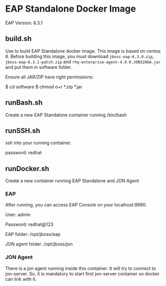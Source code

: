 # EAP Standalone Docker Image

EAP Version: 6.3.1

## build.sh
Use to build EAP Standalone docker image.
This image is based on centos 6.
Before building this image, you must download `jboss-eap-6.3.0.zip`, `jboss-eap-6.3.1-patch.zip` and `rhq-enterprise-agent-4.9.0.JON320GA.jar` and put them in software folder.

Ensure all JAR/ZIP have right permissions:

$ cd software
$ chmod o+r *.zip *.jar

## runBash.sh
Create a new EAP Standalone container running /bin/bash

## runSSH.sh
ssh into your running container.

password: redhat

## runDocker.sh
Create a new container running EAP Standalone and JON Agent

### EAP
After running, you can access EAP Console on your localhost:9990.

User: admin

Password: redhat@123

EAP folder: /opt/jboss/eap

JON agent folder: /opt/jboss/jon

### JON Agent
There is a jon agent running inside this container. It will try to connect to jon-server. So, it is mandatory to start first jon-server container so docker can link with it.
